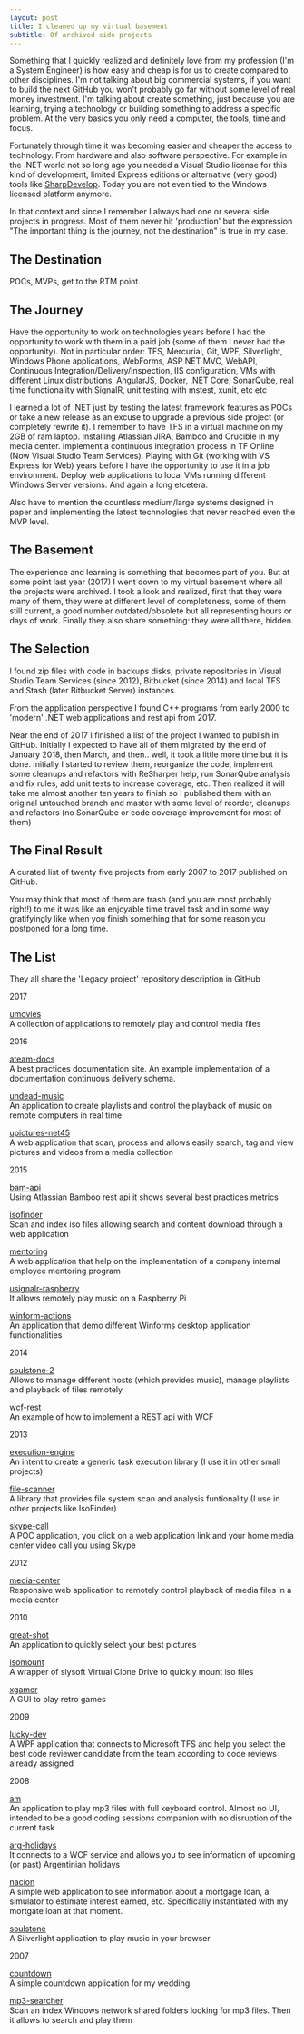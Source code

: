 ```yaml
---
layout: post
title: I cleaned up my virtual basement
subtitle: Of archived side projects
---
```


Something that I quickly realized and definitely love from my profession (I'm a System Engineer) is how easy and cheap is for us to create compared to other disciplines. I'm not talking about big commercial systems, if you want to build the next GitHub you won't probably go far without some level of real money investment. I'm talking about create something, just because you are learning, trying a technology or building something to address a specific problem. At the very basics you only need a computer, the tools, time and focus.

Fortunately through time it was becoming easier and cheaper the access to technology. From hardware and also software perspective. For example in the .NET world not so long ago you needed a Visual Studio license for this kind of development, limited Express editions or alternative (very good) tools like [SharpDevelop](http://www.icsharpcode.net/opensource/sd/Default.aspx). Today you are not even tied to the Windows licensed platform anymore.

In that context and since I remember I always had one or several side projects in progress. Most of them never hit 'production' but the expression "The important thing is the journey, not the destination" is true in my case.

## The Destination

POCs, MVPs, get to the RTM point. 

## The Journey

Have the opportunity to work on technologies years before I had the opportunity to work with them in a paid job (some of them I never had the opportunity). Not in particular order: TFS, Mercurial, Git, WPF, Silverlight, Windows Phone applications, WebForms, ASP NET MVC, WebAPI, Continuous Integration/Delivery/Inspection, IIS configuration, VMs with different Linux distributions, AngularJS, Docker, .NET Core, SonarQube, real time functionality with SignalR, unit testing with mstest, xunit, etc etc

I learned a lot of .NET just by testing the latest framework features as POCs or take a new release as an excuse to upgrade a previous side project (or completely rewrite it). I remember to have TFS in a virtual machine on my 2GB of ram laptop. Installing Atlassian JIRA, Bamboo and Crucible in my media center. Implement a continuous integration process in TF Online (Now Visual Studio Team Services). Playing with Git (working with VS Express for Web) years before I have the opportunity to use it in a job environment. Deploy web applications to local VMs running different Windows Server versions. And again a long etcetera.

Also have to mention the countless medium/large systems designed in paper and implementing the latest technologies that never reached even the MVP level. 

## The Basement

The experience and learning is something that becomes part of you. But at some point last year (2017) I went down to my virtual basement where all the projects were archived. I took a look and realized, first that they were many of them, they were at different level of completeness, some of them still current, a good number outdated/obsolete but all representing hours or days of work. Finally they also share something: they were all there, hidden.

## The Selection

I found zip files with code in backups disks, private repositories in Visual Studio Team Services (since 2012), Bitbucket (since 2014) and local TFS and Stash (later Bitbucket Server) instances.

From the application perspective I found C++ programs from early 2000 to 'modern' .NET web applications and rest api from 2017. 

Near the end of 2017 I finished a list of the project I wanted to publish in GitHub. Initially I expected to have all of them migrated by the end of January 2018, then March, and then.. well, it took a little more time but it is done. Initially I started to review them, reorganize the code, implement some cleanups and refactors with ReSharper help, run SonarQube analysis and fix rules, add unit tests to increase coverage, etc. Then realized it will take me almost another ten years to finish so I published them with an original untouched branch and master with some level of reorder, cleanups and refactors (no SonarQube or code coverage improvement for most of them)

## The Final Result

A curated list of twenty five projects from early 2007 to 2017 published on GitHub. 

You may think that most of them are trash (and you are most probably right!) to me it was like an enjoyable time travel task and in some way gratifyingly like when you finish something that for some reason you postponed for a long time. 

## The List

They all share the 'Legacy project' repository description in GitHub

2017

[umovies](https://github.com/mamcer/umovies)  
A collection of applications to remotely play and control media files

2016

[ateam-docs](https://github.com/mamcer/ateam-docs)  
A best practices documentation site. An example implementation of a documentation continuous delivery schema.  

[undead-music](https://github.com/mamcer/undead-music)  
An application to create playlists and control the playback of music on remote computers in real time  

[upictures-net45](https://github.com/mamcer/upictures-net45)  
A web application that scan, process and allows easily search, tag and view pictures and videos from a media collection

2015

[bam-api](https://github.com/mamcer/bam-api)  
Using Atlassian Bamboo rest api it shows several best practices metrics  

[isofinder](https://github.com/mamcer/isofinder)  
Scan and index iso files allowing search and content download through a web application

[mentoring](https://github.com/mamcer/mentoring)  
A web application that help on the implementation of a company internal employee mentoring program

[usignalr-raspberry](https://github.com/mamcer/usignalr-raspberry)  
It allows remotely play music on a Raspberry Pi

[winform-actions](https://github.com/mamcer/winform-actions)  
An application that demo different Winforms desktop application functionalities

2014

[soulstone-2](https://github.com/mamcer/soulstone-2)  
Allows to manage different hosts (which provides music), manage playlists and playback of files remotely

[wcf-rest](https://github.com/mamcer/wcf-rest)  
An example of how to implement a REST api with WCF

2013

[execution-engine](https://github.com/mamcer/execution-engine)  
An intent to create a generic task execution library (I use it in other small projects)

[file-scanner](https://github.com/mamcer/file-scanner)  
A library that provides file system scan and analysis funtionality (I use in other projects like IsoFinder)

[skype-call](https://github.com/mamcer/skype-call)  
A POC application, you click on a web application link and your home media center video call you using Skype

2012

[media-center](https://github.com/mamcer/media-center)  
Responsive web application to remotely control playback of media files in a media center

2010

[great-shot](https://github.com/mamcer/great-shot)  
An application to quickly select your best pictures

[isomount](https://github.com/mamcer/isomount)  
A wrapper of slysoft Virtual Clone Drive to quickly mount iso files

[xgamer](https://github.com/mamcer/xgamer)  
A GUI to play retro games

2009

[lucky-dev](https://github.com/mamcer/lucky-dev)  
A WPF application that connects to Microsoft TFS and help you select the best code reviewer candidate from the team according to code reviews already assigned

2008

[am](https://github.com/mamcer/am)  
An application to play mp3 files with full keyboard control. Almost no UI, intended to be a good coding sessions companion with no disruption of the current task 

[arg-holidays](https://github.com/mamcer/arg-holidays)  
It connects to a WCF service and allows you to see information of upcoming (or past) Argentinian holidays

[nacion](https://github.com/mamcer/nacion)  
A simple web application to see information about a mortgage loan, a simulator to estimate interest earned, etc. Specifically instantiated with my mortgate loan at that moment.

[soulstone](https://github.com/mamcer/soulstone)  
A Silverlight application to play music in your browser 

2007

[countdown](https://github.com/mamcer/countdown)  
A simple countdown application for my wedding

[mp3-searcher](https://github.com/mamcer/mp3-searcher)  
Scan an index Windows network shared folders looking for mp3 files. Then it allows to search and play them

